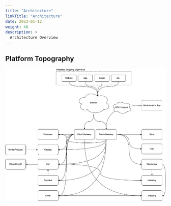 ```yaml
---
title: "Architecture"
linkTitle: "Architecture"
date: 2022-01-12
weight: 40
description: >
  Architecture Overview
---
```



## Platform Topography
![K8sCommerce Overview](/images/diagrams/K8sCommerceOverview-no-title.drawio.png)